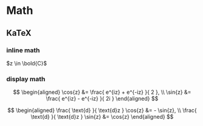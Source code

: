 # Math

## KaTeX

### inline math

$z \in \bold{C}$

### display math

$$
\begin{aligned}
\cos{z} &= \frac{ e^{iz} + e^{-iz} }{ 2  }, \\
\sin{z} &= \frac{ e^{iz} - e^{-iz} }{ 2i }
\end{aligned}
$$

$$
\begin{aligned}
\frac{ \text{d} }{ \text{d}z } \cos{z} &= - \sin{z}, \\
\frac{ \text{d} }{ \text{d}z } \sin{z} &=   \cos{z}
\end{aligned}
$$
